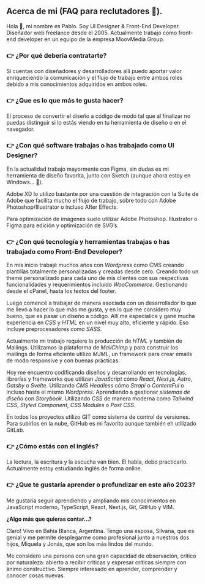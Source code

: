 ## Acerca de mi (FAQ para reclutadores 👀).
  
Hola 👋, mi nombre es Pablo. Soy UI Designer & Front-End Developer. Diseñador web freelance desde el 2005. Actualmente trabajo como front-end developer en un equipo de la empresa MoovMedia Group.

### 👉 ¿Por qué debería contratarte? 

Si cuentas con diseñadores y desarrolladores allí puedo aportar valor enriqueciendo la comunicación y el flujo de trabajo entre ambos roles debido a mis conocimientos adquiridos en ambos roles.

### 👉 ¿Que es lo que más te gusta hacer?

El proceso de convertir el diseño a código de modo tal que al finalizar no puedas distinguir si lo estás viendo en tu herramienta de diseño o en el navegador.

### 👉 ¿Con qué software trabajas o has trabajado como UI Designer?

En la actualidad trabajo mayormente con Figma, sin dudas es mi herramienta de diseño favorita, junto con Sketch (aunque ahora estoy en Windows... 🤪). 

Adobe XD lo utilizo bastante por una cuestión de integración con la Suite de Adobe que facilita mucho el flujo de trabajo, sobre todo con Adobe Photoshop/Illustrator o incluso After Effects.

Para optimización de imágenes suelo utilizar Adobe Photoshop. Illustrator o Figma para edición y optimización de SVG’s.

### 👉 ¿Con qué tecnología y herramientas trabajas o has trabajado como Front-End Developer?

En mis inicio trabajé muchos años con *Wordpress* como CMS creando plantillas totalmente personalizadas y creadas desde cero. Creando todo un theme personalizado para cada uno de mis clientes con sus respectivas funcionalidades y requerimientos incluido *WooCommerce*. Gestionando desde el cPanel, hasta los textos del footer.

Luego comencé a trabajar de manera asociada con un desarrollador lo que me llevó a hacer lo que más me gusta, y en lo que me considero muy bueno, que es pasar un diseño a código. Allí me especialice y gané mucha experiencia en *CSS* y *HTML* en un nivel muy alto, eficiente y rápido. Eso incluye preprocesadores como *SASS*.

Actualmente mi trabajo requiere la producción de *HTML* y también de Mailings. Utilizamos la plataforma de *MailChimp* y para construir los mailings de forma eficiente utilizo *MJML*, un framework para crear emails de modo responsive y con buenas prácticas.

Hoy me encuentro codificando diseños y desarrollando en tecnologías, librerías y frameworks que utilizan *JavaScript* cómo *React*, *Next.js,* *Astro*, *Gatsby* o *Svelte*. Utilizando *CMS Headless* cómo *Strapi* o *ContentFul* o incluso hasta el mismo *Wordpress*. Aprendiendo a gestionar *sistemas de diseño* con *Storybook*. Utilizando *CSS* de manera moderna como *Tailwind CSS*, *Styled Component*, *CSS Modules* o *Post CSS*.

En todos los proyectos utilizo GIT como sistema de control de versiones. Para subirlos en la nube, GitHub es mi favorito aunque también eh utilizado GitLab.

### 👉 ¿Cómo estás con el inglés?

La lectura, la escritura y la escucha van bien. El habla, debo practicarlo. Actualmente estoy estudiando inglés de forma online.

### 👉 ¿Que te gustaría aprender o profundizar en este año 2023?

Me gustaría seguir aprendiendo y ampliando mis conocimientos en JavaScript moderno, TypeScript, React, Next.js, Git, GitHub y VIM.

**¿Algo más que quieras contar…?**

Claro! Vivo en Bahía Blanca, Argentina. Tengo una esposa, Silvana, que es genial y me permite desplegarme como profesional junto a nuestros dos hijos, Miquela y Jonás, que son los más lindos del mundo.

Me considero una persona con una gran capacidad de observación, crítico por naturaleza: abierto a recibir criticas y expresar críticas siempre con ánimo constructivo. Siempre interesado en aprender, comprender y conocer cosas nuevas.



<!---
- 👋 Hi, I’m @pablofogliazza
- 👀 I’m interested in ...
- 🌱 I’m currently learning ...
- 💞️ I’m looking to collaborate on ...
- 📫 How to reach me ...

pablofogliazza/pablofogliazza is a ✨ special ✨ repository because its `README.md` (this file) appears on your GitHub profile.
You can click the Preview link to take a look at your changes.
--->
